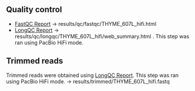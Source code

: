 ## Quality control

- [FastQC Report](results/qc/fastqc/THYME_607L_hifi.html) -> results/qc/fastqc/THYME_607L_hifi.html
- [LongQC Report](https://github.com/yfukasawa/LongQC) -> results/qc/longqc/THYME_607L_hifi/web_summary.html . This step was ran using PacBio HiFi mode. 

## Trimmed reads

Trimmed reads were obtained using [LongQC Report](https://github.com/yfukasawa/LongQC). This step was ran using PacBio HiFi mode. -> results/trimmed/THYME_607L_hifi.fastq
